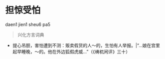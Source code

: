 # 担惊受怕
daen1 jien1 sheu6 pa5
> 兴化方言词典
- 提心吊胆，害怕遭到不测：贩卖假货的人～的，生怕有人举报。|“…娘在宫里起早睡晚，～的。他在外边狐假虎威…”（《梼杌闲评》三十）
